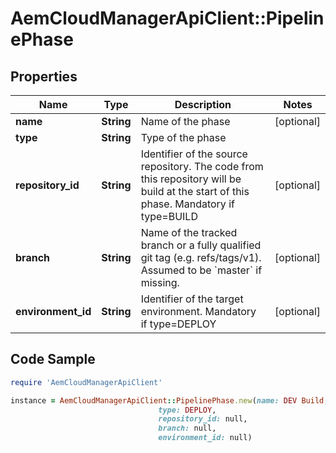 # AemCloudManagerApiClient::PipelinePhase

## Properties

Name | Type | Description | Notes
------------ | ------------- | ------------- | -------------
**name** | **String** | Name of the phase | [optional] 
**type** | **String** | Type of the phase | 
**repository_id** | **String** | Identifier of the source repository. The code from this repository will be build at the start of this phase. Mandatory if type&#x3D;BUILD | [optional] 
**branch** | **String** | Name of the tracked branch or a fully qualified git tag (e.g. refs/tags/v1).  Assumed to be &#x60;master&#x60; if missing. | [optional] 
**environment_id** | **String** | Identifier of the target environment. Mandatory if type&#x3D;DEPLOY | [optional] 

## Code Sample

```ruby
require 'AemCloudManagerApiClient'

instance = AemCloudManagerApiClient::PipelinePhase.new(name: DEV Build,
                                 type: DEPLOY,
                                 repository_id: null,
                                 branch: null,
                                 environment_id: null)
```


